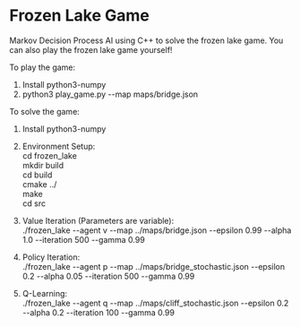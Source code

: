 # Frozen Lake Game
Markov Decision Process AI using C++ to solve the frozen lake game. You can also play the frozen lake game yourself! 

To play the game:
1. Install python3-numpy 
2. python3 play_game.py --map maps/bridge.json

To solve the game:
1. Install python3-numpy  
2. Environment Setup:  
   cd frozen_lake   
   mkdir build  
   cd build  
   cmake ../  
   make  
   cd src

3. Value Iteration (Parameters are variable):  
   ./frozen_lake --agent v --map ../maps/bridge.json --epsilon 0.99 --alpha 1.0 --iteration 500 --gamma 0.99  

4. Policy Iteration:  
   ./frozen_lake --agent p --map ../maps/bridge_stochastic.json --epsilon 0.2  --alpha 0.05 --iteration 500 --gamma 0.99  

5. Q-Learning:  
   ./frozen_lake --agent q --map ../maps/cliff_stochastic.json --epsilon 0.2  --alpha 0.2 --iteration 100 --gamma 0.99  
